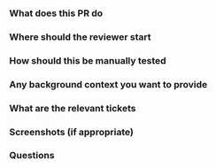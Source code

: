 ### What does this PR do

### Where should the reviewer start

### How should this be manually tested

### Any background context you want to provide

### What are the relevant tickets

### Screenshots (if appropriate)

### Questions
